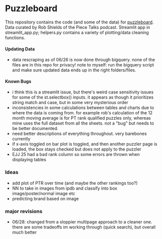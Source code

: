 # Puzzleboard
This repository contains the code (and some of the data) for [puzzleboard](https://puzzleboard.streamlit.app/). Data curated by Rob Shields of the Piece Talks podcast. Streamlit app in streamlit_app.py; helpers.py contains a variety of plotting/data cleaning functions.

#### Updating Data
- data rescraping as of 06/26 is now done through bigquery. none of the files are in this repo for privacy! note to myself: run the bigquery script and make sure updated data ends up in the right folders/files.

#### Known Bugs
- i think this is a streamlit issue, but there's weird case sensitivity issues for some of the st.selectbox() inputs. it appears as though it prioritizes string match and case, but in some very mysterious order
- inconsistencies in some calculations between tables and charts due to where the data is coming from. for example rob's calculation of the 12 month moving average is for PT rank qualified puzzles only, whereas mine uses the full dataset from all the sheets. not a "bug" but needs to be better documented.
- need better descriptions of everything throughout. very barebones currently
- if x-axis toggled on bar plot is toggled, and then another puzzler page is loaded, the box stays checked but does not apply to the puzzler
- EJJ 25 had a bad rank column so some errors are thrown when displaying tables

### Ideas
- add plot of PTR over time (and maybe the other rankings too?)
- NN to take in images from ipdb and classify into box image/poster/normal image etc
- predicting brand based on image

### major revisions
- 06/28: changed from a sloppier multipage approach to a cleaner one. there are some tradeoffs im working through (quick search), but overall much better